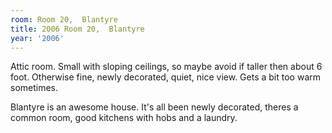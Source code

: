 ```yaml
---
room: Room 20,  Blantyre
title: 2006 Room 20,  Blantyre
year: '2006'
---
```


Attic room. Small with sloping ceilings, so maybe avoid if taller then about 6 foot. Otherwise fine, newly decorated, quiet, nice view. Gets a bit too warm sometimes.

Blantyre is an awesome house. It's all been newly decorated, theres a common room, good kitchens with hobs and a laundry.
